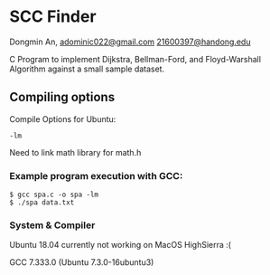 
# SCC Finder

Dongmin An,
adominic022@gmail.com
21600397@handong.edu

C Program to implement Dijkstra, Bellman-Ford, and Floyd-Warshall Algorithm
against a small sample dataset. 



## Compiling options
Compile Options for Ubuntu:

	-lm 

Need to link math library for math.h

### Example program execution with GCC: 

```	
$ gcc spa.c -o spa -lm
$ ./spa data.txt
```

### System & Compiler

Ubuntu 18.04
currently not working on MacOS HighSierra :(

GCC 7.333.0 (Ubuntu 7.3.0-16ubuntu3) 
